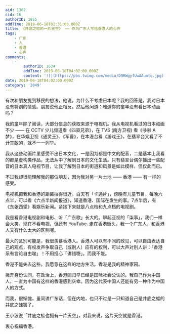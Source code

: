 ```yaml
---
aid: 1302
cid: 16
authorID: 1865
addTime: 2019-06-18T01:31:00.000Z
title: 《井底之蛙的一片天空》 —— 作为广东人写给香港人的心声
tags:
    - 广东
    - 人
    - 香港
    - 心声
comments:
    -
        authorID: 1634
        addTime: 2019-06-18T04:02:00.000Z
        content: '![](https://pbs.twimg.com/media/D9RWgyfUwAAumtq.jpg)'
date: 2019-06-18T04:02:00.000Z
category: '2049'
---
```


有次和朋友提到移民的想法，他说，为什么不考虑日本呢？我的回答是，我对日本没有特别的情感。朋友说他正相反。然后他问道：难道你的童年没有看日本动画吗？

我的童年除了阅读，大部分信息的获取来源于电视机。我从电视机看过的日本动画不少 —— 在 CCTV 少儿频道看《四驱兄弟》，在 TVS (南方卫视) 看《哆啦 A 梦》，在华娱卫视《通灵王》、《军曹》，在本港台看《游戏王》，在翡翠台又看了不计其数的，就不一一列举。

我从这些动画片里感受不出日本文化，一是因为都是中文的配音，二是基本上我看的都是虚构类作品，无法从中了解到日本的文化生活。只有翡翠台偶尔播出一些配音的日本真人电视节目，让我了解到日本的街道和风景是如此模样，但仅此而已。

不过我却很能理解我的那位朋友，因为我对另一片土地 —— 香港 —— 有一样的感受。

电视机把我和香港的距离拉得很近。白天有「卡通片」，傍晚有儿童节目，每晚六点半，可以看《六点半新闻报道》，知道香港、国际在发生的事。7点半后，有《东张西望》看娱乐新闻。紧接下来就是八点档和九点档的电视剧。

我是看香港电视剧和电影、听「广东歌」长大的。聊起亚视的「柒事」，我们一样会大笑。现在不看电视，但还有 YouTube. 走在香港街头，我一个广东人，和香港人又有什么太大的区别呢。

最大的区别可能是，我很羡慕香港人。香港人可以有不同的政见，可以自由表达自己的观点，有权发声争取自己（或别人）应有的权利，可以大声对别人讲：「香港系有言论自由咖」！不用担心「讲错嘢」。而我不能。

香港不能失去这些。我愿意在这样的地方生活。香港是我的精神家园。

撇开身份认同，在政治上，香港回归早已经是国际社会公认的。我自己作为中国人，一直为中国有这样的香港感到庆幸。因为这代表中国人还能有另一种作为中国人的方式。

而我，很惭愧，虽同讲广东话，但在内地，也只不过是一只知道自己是井底之蛙的井底之蛙罢了。

王小波说「井底之蛙也拥有一片天空」，对我来说，这片天空就是香港。

衷心祝福香港。
